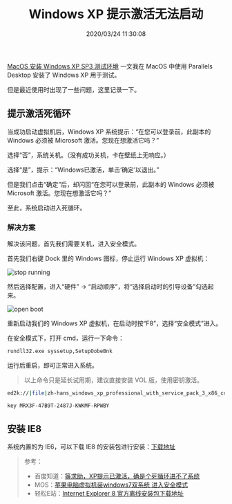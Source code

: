 ﻿---
title: "Windows XP 提示激活无法启动"
date: "2020/03/24 11:30:08"
updated: "2020/11/03 20:51:21"
permalink: "windows-xp-prompt-activation-can-not-start/"
tags:
 - Windows XP
 - 虚拟机
categories:
 - [操作系统, MacOS]
---

[MacOS 安装 Windows XP SP3 测试环境](https://www.hd2y.net/archives/macos-installation-windows-xp-sp3-test-environment) 一文我在 MacOS 中使用 Parallels Desktop 安装了 Windows XP 用于测试。

但是最近使用时出现了一些问题，这里记录一下。

## 提示激活死循环

当成功启动虚拟机后，Windows XP 系统提示：“在您可以登录前，此副本的 Windows 必须被 Microsoft 激活。您现在想激活它吗？”

选择“否”，系统关机。（没有成功关机，卡在壁纸上无响应。）

选择“是”，提示：“Windows已激活，单击‘确定’以退出。”

但是我们点击“确定”后，却闪回“在您可以登录前，此副本的 Windows 必须被 Microsoft 激活。您现在想激活它吗？”

至此，系统启动进入死循环。

### 解决方案

解决该问题，首先我们需要关机，进入安全模式。

首先我们右键 Dock 里的 Windows 图标，停止运行 Windows XP 虚拟机：

![stop running](https://hd2y.oss-cn-beijing.aliyuncs.com/stop%20running-6e2d6923d5884ec7be27de6357e69331.jpg)

然后选择配置，进入“硬件” -> “启动顺序”，将“选择启动时的引导设备”勾选起来。

![open boot](https://hd2y.oss-cn-beijing.aliyuncs.com/open%20boot-f360cde3b4634f24ac7366f77235acf9.jpg)

重新启动我们的 Windows XP 虚拟机，在启动时按“F8”，选择“安全模式”进入。

在安全模式下，打开 cmd，运行一下命令：

```bash
rundll32.exe syssetup,SetupOobeBnk
```

运行后重启，即可正常进入系统。

> 以上命令只是延长试用期，建议直接安装 VOL 版，使用密钥激活。

```bash
ed2k://|file|zh-hans_windows_xp_professional_with_service_pack_3_x86_cd_vl_x14-74070.iso|630237184|EC51916C9D9B8B931195EE0D6EE9B40E|/

key MRX3F-47B9T-2487J-KWKMF-RPWBY
```

## 安装 IE8

系统内置的为 IE6，可以下载 IE8 的安装包进行安装：[下载地址](http://download.microsoft.com/download/1/6/1/16174D37-73C1-4F76-A305-902E9D32BAC9/IE8-WindowsXP-x86-CHS.exe)

> 参考：
> + 百度知道：[等求助，XP提示已激活，确是个死循环进不了系统](https://zhidao.baidu.com/question/139652708321204485.html)
> + MOS：[苹果电脑虚拟机装windows7双系统 进入安全模式](https://mos86.com/1087.html)
> + 轻松E站：[Internet Explorer 8 官方离线安装包下载地址](https://www.51-n.com/t-4492-1-1.html)
